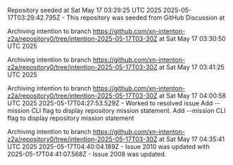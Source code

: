 Repository seeded at Sat May 17 03:29:25 UTC 2025
 2025-05-17T03:29:42.795Z - This repository was seeded from GitHub Discussion  at 

Archiving intentïon to branch https://github.com/xn-intenton-z2a/repository0/tree/intention-2025-05-17T03-30Z at Sat May 17 03:30:50 UTC 2025

Archiving intentïon to branch https://github.com/xn-intenton-z2a/repository0/tree/intention-2025-05-17T03-30Z at Sat May 17 03:41:25 UTC 2025

Archiving intentïon to branch https://github.com/xn-intenton-z2a/repository0/tree/intention-2025-05-17T03-30Z at Sat May 17 04:00:58 UTC 2025
2025-05-17T04:27:53.529Z - Worked to resolved issue Add --mission CLI flag to display repository mission statement. Add --mission CLI flag to display repository mission statement

Archiving intentïon to branch https://github.com/xn-intenton-z2a/repository0/tree/intention-2025-05-17T03-30Z at Sat May 17 04:35:41 UTC 2025
2025-05-17T04:40:04.189Z - Issue 2010 was updated with 
2025-05-17T04:41:07.568Z - Issue 2008 was updated.
